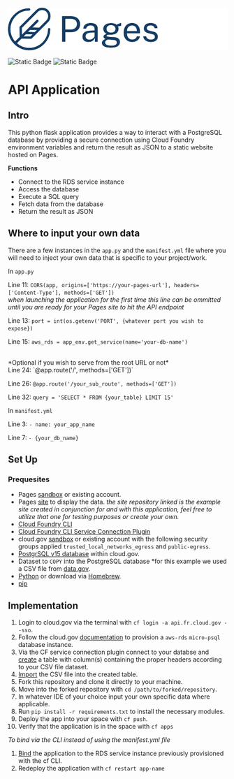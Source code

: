 ![Pages](/assets/images/pages-logo.png)

![Static Badge](https://img.shields.io/badge/Python-3776AB?style=for-the-badge&logo=python&logoColor=white)
![Static Badge](https://img.shields.io/badge/Flask-000000?style=for-the-badge&logo=flask&logoColor=white)


# API Application

## Intro

This python flask application provides a way to interact with a PostgreSQL database by providing a secure connection using Cloud Foundry environment variables and return the result as JSON to a static website hosted on Pages. 

**Functions**

- Connect to the RDS service instance
- Access the database 
- Execute a SQL query
- Fetch data from the database
- Return the result as JSON

## Where to input your own data

There are a few instances in the `app.py` and the `manifest.yml` file where you will need to inject your own data that is specific to your project/work.

In `app.py`

Line 11: `CORS(app, origins=['https://your-pages-url'], headers=['Content-Type'], methods=['GET'])`
<br>
*when launching the application for the first time this line can be ommitted until you are ready for your Pages site to hit the API endpoint*
<br>

Line 13: `port = int(os.getenv('PORT', {whatever port you wish to expose})`

Line 15: `aws_rds = app_env.get_service(name='your-db-name')`

<br>
*Optional if you wish to serve from the root URL or not*
<br>
Line 24: `@app.route('/', methods=['GET'])`

Line 26: `@app.route('/your_sub_route', methods=['GET'])`

Line 32: `query = 'SELECT * FROM {your_table} LIMIT 15'`

In `manifest.yml`

Line 3: `- name: your_app_name`

Line 7: `- {your_db_name}`

## Set Up

### Prequesites
- Pages [sandbox](https://cloud.gov/pages/documentation/sandbox/) or existing account.
- Pages [site](https://github.com/Ephraim-G/Data-table) to display the data.
*the site repository linked is the example site created in conjunction for and with this application, feel free to utilize that one for testing purposes or create your own.*
- [Cloud Foundry CLI](https://docs.cloudfoundry.org/cf-cli/install-go-cli.html)
- [Cloud Foundry CLI Service Connection Plugin](https://github.com/cloud-gov/cf-service-connect)
- cloud.gov [sandbox](https://cloud.gov/docs/pricing/free-limited-sandbox/#sandbox-limitations) or existing account with the following security groups applied `trusted_local_networks_egress` and `public-egress`.
- [PostgrSQL v15 database](https://cloud.gov/docs/services/relational-database/#create-an-instance) within cloud.gov.
- Dataset to `COPY` into the PostgreSQL database
*for this example we used a CSV file from [data.gov](https://catalog.data.gov/dataset/?q=&sort=views_recent+desc&ext_location=&ext_bbox=&ext_prev_extent=&_res_format_limit=0).
- [Python](https://www.python.org/downloads/) or download via [Homebrew](https://docs.brew.sh/Homebrew-and-Python).
- [pip](https://pypi.org/project/pip/) 

## Implementation

1. Login to cloud.gov via the terminal with `cf login -a api.fr.cloud.gov --sso`.
2. Follow the cloud.gov [documentation](https://cloud.gov/docs/services/relational-database/#create-an-instance) to provision a `aws-rds` `micro-psql` database instance.
3. Via the CF service connection plugin connect to your databse and [create](https://www.postgresql.org/docs/current/tutorial-table.html) a table with column(s) containing the proper headers according to your CSV file dataset.
4. [Import](https://www.postgresqltutorial.com/postgresql-tutorial/import-csv-file-into-posgresql-table/) the CSV file into the created table.
5. Fork this repository and clone it directly to your machine.
6. Move into the forked repository with `cd /path/to/forked/repository`.
7. In whatever IDE of your choice input your own specific data where applicable.
7. Run `pip install -r requirements.txt` to install the necessary modules.
8. Deploy the app into your space with `cf push`.
9. Verify that the application is in the space with `cf apps`

*To bind via the CLI instead of using the manifest.yml file*
1. [Bind](https://docs.cloudfoundry.org/devguide/services/application-binding.html#bind) the application to the RDS service instance previously provisioned with the cf CLI.
2. Redeploy the application with `cf restart app-name`



 









